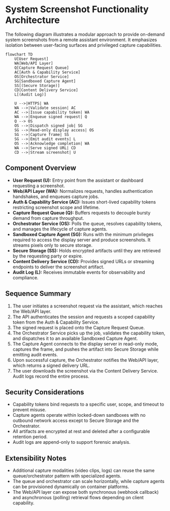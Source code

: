# System Screenshot Functionality Architecture

The following diagram illustrates a modular approach to provide on-demand system screenshots from a remote assistant environment. It emphasizes isolation between user-facing surfaces and privileged capture capabilities.

```mermaid
flowchart TD
    U[User Request]
    WA[Web/API Layer]
    Q[Capture Request Queue]
    AC[Auth & Capability Service]
    OS[Orchestrator Service]
    SG[Sandboxed Capture Agent]
    SS[(Secure Storage)]
    CD[Content Delivery Service]
    L[(Audit Log)]

    U -->|HTTPS| WA
    WA -->|Validate session| AC
    AC -->|Issue capability token| WA
    WA -->|Enqueue signed request| Q
    Q --> OS
    OS -->|Dispatch signed job| SG
    SG -->|Read-only display access| OS
    SG -->|Capture frame| SS
    SG -->|Emit audit events| L
    OS -->|Acknowledge completion| WA
    WA -->|Serve signed URL| CD
    CD -->|Stream screenshot| U
```

## Component Overview

- **User Request (U):** Entry point from the assistant or dashboard requesting a screenshot.
- **Web/API Layer (WA):** Normalizes requests, handles authentication handshakes, and enqueues capture jobs.
- **Auth & Capability Service (AC):** Issues short-lived capability tokens restricting screenshot scope and lifetime.
- **Capture Request Queue (Q):** Buffers requests to decouple bursty demand from capture throughput.
- **Orchestrator Service (OS):** Polls the queue, resolves capability tokens, and manages the lifecycle of capture agents.
- **Sandboxed Capture Agent (SG):** Runs with the minimum privileges required to access the display server and produce screenshots. It streams pixels only to secure storage.
- **Secure Storage (SS):** Holds encrypted artifacts until they are retrieved by the requesting party or expire.
- **Content Delivery Service (CD):** Provides signed URLs or streaming endpoints to deliver the screenshot artifact.
- **Audit Log (L):** Receives immutable events for observability and compliance.

## Sequence Summary

1. The user initiates a screenshot request via the assistant, which reaches the Web/API layer.
2. The API authenticates the session and requests a scoped capability token from the Auth & Capability Service.
3. The signed request is placed onto the Capture Request Queue.
4. The Orchestrator Service picks up the job, validates the capability token, and dispatches it to an available Sandboxed Capture Agent.
5. The Capture Agent connects to the display server in read-only mode, captures the frame, and pushes the artifact into Secure Storage while emitting audit events.
6. Upon successful capture, the Orchestrator notifies the Web/API layer, which returns a signed delivery URL.
7. The user downloads the screenshot via the Content Delivery Service. Audit logs record the entire process.

## Security Considerations

- Capability tokens bind requests to a specific user, scope, and timeout to prevent misuse.
- Capture agents operate within locked-down sandboxes with no outbound network access except to Secure Storage and the Orchestrator.
- All artifacts are encrypted at rest and deleted after a configurable retention period.
- Audit logs are append-only to support forensic analysis.

## Extensibility Notes

- Additional capture modalities (video clips, logs) can reuse the same queue/orchestrator pattern with specialized agents.
- The queue and orchestrator can scale horizontally, while capture agents can be provisioned dynamically on container platforms.
- The Web/API layer can expose both synchronous (webhook callback) and asynchronous (polling) retrieval flows depending on client capability.
